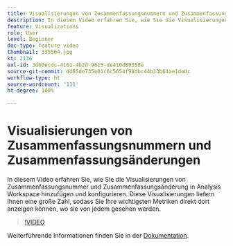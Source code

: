 ```yaml
---
title: Visualisierungen von Zusammenfassungsnummern und Zusammenfassungsänderungen
description: In diesem Video erfahren Sie, wie Sie die Visualisierungen von Zusammenfassungsnummer und Zusammenfassungsänderung in Analysis Workspace hinzufügen und konfigurieren. Diese Visualisierungen liefern Ihnen eine große Zahl, sodass Sie Ihre wichtigsten Metriken direkt dort anzeigen können, wo sie von jedem gesehen werden.
feature: Visualizations
role: User
level: Beginner
doc-type: feature video
thumbnail: 335564.jpg
kt: 2136
exl-id: 3d60ecdc-4161-4b2d-9615-de410d89358e
source-git-commit: dd65de735e01c6c5654f98dbc44b13b64ae1de0c
workflow-type: ht
source-wordcount: '111'
ht-degree: 100%

---
```


# Visualisierungen von Zusammenfassungsnummern und Zusammenfassungsänderungen

In diesem Video erfahren Sie, wie Sie die Visualisierungen von Zusammenfassungsnummer und Zusammenfassungsänderung in Analysis Workspace hinzufügen und konfigurieren. Diese Visualisierungen liefern Ihnen eine große Zahl, sodass Sie Ihre wichtigsten Metriken direkt dort anzeigen können, wo sie von jedem gesehen werden.

>[!VIDEO](https://video.tv.adobe.com/v/335564/?quality=12&learn=on)

Weiterführende Informationen finden Sie in der [Dokumentation](https://experienceleague.adobe.com/docs/analytics/analyze/analysis-workspace/visualizations/summary-number-change.html?lang=de).
